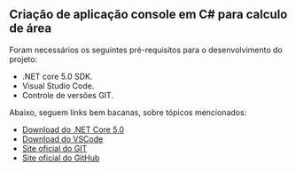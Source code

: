 <h2>Criação de aplicação console em C# para calculo de área</h2>

Foram necessários os seguintes pré-requisitos para o desenvolvimento do projeto:

* .NET core 5.0 SDK.
* Visual Studio Code.
* Controle de versões GIT.


Abaixo, seguem links bem bacanas, sobre tópicos mencionados:

* [Download do .NET Core 5.0](https://dotnet.microsoft.com/download/)
* [Download do VSCode](https://code.visualstudio.com/Download)
* [Site oficial do GIT](https://git-scm.com/)
* [Site oficial do GitHub](http://github.com/)